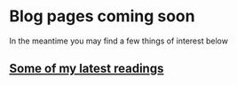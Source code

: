# Blog pages coming soon

In the meantime you may find a few things of interest below

## [Some of my latest readings](kb/README.md)
